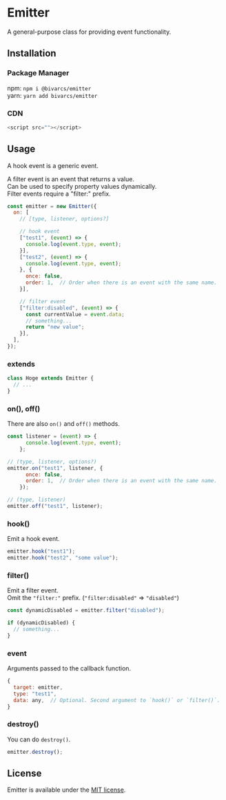 # Emitter
A general-purpose class for providing event functionality.

## Installation
### Package Manager
npm: `npm i @bivarcs/emitter`  
yarn: `yarn add bivarcs/emitter`  

### CDN
```js
<script src=""></script>
```

<!--
## Document
- API Documentation (via: [Typedoc](https://github.com/TypeStrong/typedoc))
-->

## Usage
A hook event is a generic event.  
  
A filter event is an event that returns a value.  
Can be used to specify property values dynamically.  
Filter events require a "filter:" prefix.

```js
const emitter = new Emitter({
  on: [
    // [type, listener, options?]

    // hook event
    ["test1", (event) => {
      console.log(event.type, event);
    }],
    ["test2", (event) => {
      console.log(event.type, event);
    }, {
      once: false,
      order: 1,  // Order when there is an event with the same name.
    }],

    // filter event
    ["filter:disabled", (event) => {
      const currentValue = event.data;
      // something...
      return "new value";
    }],
  ],
});
```

### extends
```js
class Hoge extends Emitter {
  // ...
}
```

### on(), off()
There are also `on()` and `off()` methods.

```js
const listener = (event) => {
      console.log(event.type, event);
    };

// (type, listener, options?)
emitter.on("test1", listener, {
      once: false,
      order: 1,  // Order when there is an event with the same name.
    });

// (type, listener)
emitter.off("test1", listener);
```

### hook()
Emit a hook event.

```js
emitter.hook("test1");
emitter.hook("test2", "some value");
```

### filter()
Emit a filter event.  
Omit the `"filter:"` prefix. (`"filter:disabled"` => `"disabled"`)

```js
const dynamicDisabled = emitter.filter("disabled");

if (dynamicDisabled) {
  // something...
}
```

### event
Arguments passed to the callback function.

```js
{
  target: emitter,
  type: "test1",
  data: any,  // Optional. Second argument to `hook()` or `filter()`.
}
```

### destroy()
You can do `destroy()`.

```js
emitter.destroy();
```

## License
Emitter is available under the [MIT license](LICENSE.md).